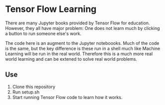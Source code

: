 # Tensor Flow Learning

There are many Jupyter books provided by Tensor Flow for education.  However, they all have major problem:  One does not learn much by clicking a button to run someone else's work.

The code here is an augment to the Jupyter noteboooks.  Much of the code is the same, but the key difference is these run in a shell much like Machine Learning will be run in the real world.  Therefore this is a much more real world learning and can be extened to solve real world problems.

## Use
1. Clone this repository
1. Run setup.sh
1. Start running Tensor Flow code to learn how it works.
